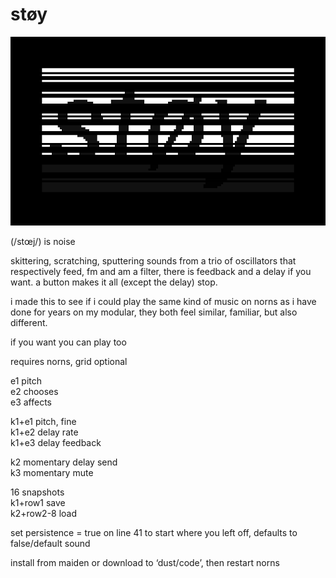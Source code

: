# støy

![støy](screenshot.png)

(/stœj/) is noise

skittering, scratching, sputtering sounds from a trio of oscillators that respectively feed, fm and am a filter, there is feedback and a delay if you want. a button makes it all (except the delay) stop.

i made this to see if i could play the same kind of music on norns as i have done for years on my modular, they both feel similar, familiar, but also different.

if you want you can play too
  
  
  
requires norns, grid optional
  
  
  
e1 pitch  
e2 chooses  
e3 affects  

k1+e1 pitch, fine  
k1+e2 delay rate  
k1+e3 delay feedback  

k2 momentary delay send  
k3 momentary mute  

16 snapshots  
k1+row1 save  
k2+row2-8 load  
  
set persistence = true on line 41 to start where you left off, defaults to false/default sound



install from maiden or download to ‘dust/code’, then restart norns
